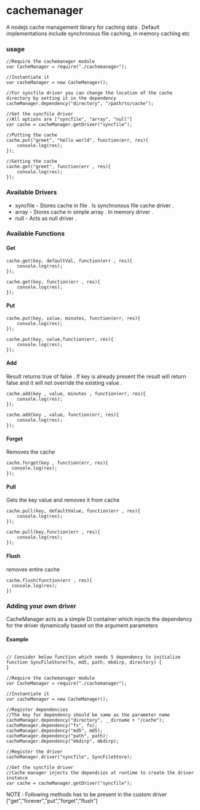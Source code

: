 # cachemanager
A nodejs cache management library for caching data . Default implementations include synchronous file caching, in memory caching etc

### usage

```
//Require the cachemanager module
var CacheManager = require("./cachemanager");

//Instantiate it
var cacheManager = new CacheManager();

//For syncfile driver you can change the location of the cache directory by setting it in the dependency
cacheManager.dependency("directory", "/path/to/cache");

//Get the syncfile driver
//All options are ["syncfile", "array", "null"]
var cache = cacheManager.getDriver("syncfile");

//Putting the cache 
cache.put("greet", "hello world", function(err, res){
    console.log(res);
});

//Getting the cache
cache.get("greet", function(err , res){
    console.log(res);
});
```
### Available Drivers

* syncfile - Stores cache in file . Is synchronous file cache driver .
* array    - Stores cache in simple array . In memory driver .
* null     - Acts as null driver .

### Available Functions

#### Get
```
cache.get(key, defaultVal, function(err , res){
    console.log(res);
});

cache.get(key, function(err , res){
    console.log(res);
});
```

#### Put
```
cache.put(key, value, minutes, function(err, res){
    console.log(res);
});

cache.put(key, value,function(err, res){
    console.log(res);
});
```

#### Add

Result returns true of false . If key is already present the result will return false and it will 
not override the existing value .

```
cache.add(key , value, minutes , function(err, res){
    console.log(res);
});

cache.add(key , value, function(err, res){
    console.log(res);
});
```

#### Forget

Removes the cache

```
cache.forget(key , function(err, res){
  console.log(res);
});
```

#### Pull

Gets the key value and removes it from cache

````
cache.pull(key, defaultValue, function(err , res){
    console.log(res);
});

cache.pull(key,function(err , res){
    console.log(res);
});
````

#### Flush

removes entire cache

````
cache.flush(function(err , res){
  console.log(res);
})
````

### Adding your own driver

CacheManager acts as a simple DI container which injects the dependency for the driver dynamically
based on the argument parameters

#### Example
````

// Consider below function which needs 5 dependency to initialize
function SyncFileStore(fs, md5, path, mkdirp, directory) {
}

//Require the cachemanager module
var CacheManager = require("./cachemanager");

//Instantiate it
var cacheManager = new CacheManager();

//Register dependencies
//The key for dependency should be same as the parameter name
cacheManager.dependency("directory", __dirname + "/cache");
cacheManager.dependency("fs", fs);
cacheManager.dependency("md5", md5);
cacheManager.dependency("path", path);
cacheManager.dependency("mkdirp", mkdirp);

//Register the driver
cacheManager.driver("syncfile", SyncFileStore);

//Get the syncfile driver
//Cache manager injects the dependcies at runtime to create the driver instance
var cache = cacheManager.getDriver("syncfile");

````

NOTE : Following methods has to be present in the custom driver ["get","forever","put","forget","flush"]
